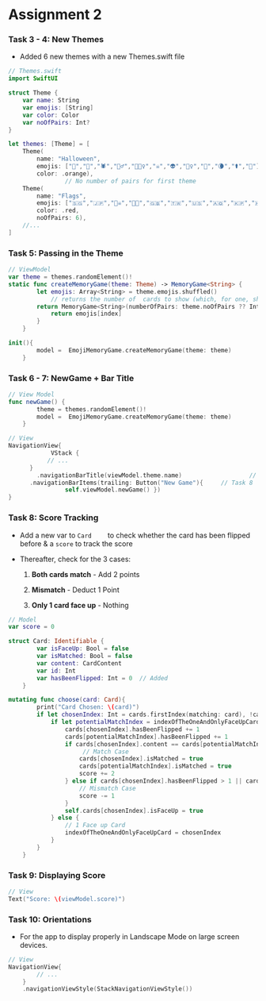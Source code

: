 # Assignment 2 

### Task 3 - 4: New Themes

* Added 6 new themes with a new Themes.swift file

```swift
// Themes.swift
import SwiftUI

struct Theme {
    var name: String
    var emojis: [String]
    var color: Color
    var noOfPairs: Int?
}

let themes: [Theme] = [
    Theme(					
        name: "Halloween",
        emojis: ["👻","🎃","🕷","🧟‍♂️","🧛🏼‍♀️","☠️","👽","🦹‍♀️","🦇","🌘","⚰️","🔮"],
        color: .orange),				
 				// No number of pairs for first theme
    Theme(
        name: "Flags",
        emojis: ["🇸🇬","🇯🇵","🏴‍☠️","🏳️‍🌈","🇬🇧","🇹🇼","🇺🇸","🇦🇶","🇰🇵","🇭🇰","🇲🇨","🇼🇸"],
        color: .red,
        noOfPairs: 6),
    //...
]

```

### Task 5: Passing in the Theme

```swift
// ViewModel
var theme = themes.randomElement()!
static func createMemoryGame(theme: Theme) -> MemoryGame<String> {
        let emojis: Array<String> = theme.emojis.shuffled()
  			// returns the number of  cards to show (which, for one, should be random)
        return MemoryGame<String>(numberOfPairs: theme.noOfPairs ?? Int.random(in: 4...6)) { index in
            return emojis[index]
        }
    }

init(){
        model =  EmojiMemoryGame.createMemoryGame(theme: theme)
    }
```

### Task 6 - 7: NewGame + Bar Title

```swift
// View Model
func newGame() {
        theme = themes.randomElement()!
        model =  EmojiMemoryGame.createMemoryGame(theme: theme)
    }

// View
NavigationView{
			VStack {
           // ...
      }
  		.navigationBarTitle(viewModel.theme.name) 					// Task 7
      .navigationBarItems(trailing: Button("New Game"){		// Task 8
                self.viewModel.newGame() })
}
```

### Task 8: Score Tracking

* Add a new var to `Card	` to check whether the card has been flipped before & a `score` to track the score

* Thereafter, check for the 3 cases:

  1. **Both cards match** - Add 2 points

  2. **Mismatch** - Deduct 1 Point

  3. **Only 1 card face up** - Nothing

```swift
// Model
var score = 0

struct Card: Identifiable {
        var isFaceUp: Bool = false
        var isMatched: Bool = false
        var content: CardContent
        var id: Int
        var hasBeenFlipped: Int = 0  // Added
    }

mutating func choose(card: Card){
        print("Card Chosen: \(card)")
        if let chosenIndex: Int = cards.firstIndex(matching: card), !cards[chosenIndex].isFaceUp, !cards[chosenIndex].isMatched {
            if let potentialMatchIndex = indexOfTheOneAndOnlyFaceUpCard {
                cards[chosenIndex].hasBeenFlipped += 1
                cards[potentialMatchIndex].hasBeenFlipped += 1
                if cards[chosenIndex].content == cards[potentialMatchIndex].content {
                     // Match Case
                    cards[chosenIndex].isMatched = true
                    cards[potentialMatchIndex].isMatched = true
                    score += 2
                } else if cards[chosenIndex].hasBeenFlipped > 1 || cards[potentialMatchIndex].hasBeenFlipped > 1{
                    // Mismatch Case
                    score -= 1
                }
                self.cards[chosenIndex].isFaceUp = true
            } else {
                // 1 Face up Card
                indexOfTheOneAndOnlyFaceUpCard = chosenIndex
            }
        }
    }
```

### Task 9: Displaying Score

```swift
// View
Text("Score: \(viewModel.score)")
```

### Task 10: Orientations

* For the app to display properly in Landscape Mode on large screen devices.

```swift
// View
NavigationView{
  		// ...
    }
    .navigationViewStyle(StackNavigationViewStyle())
```
